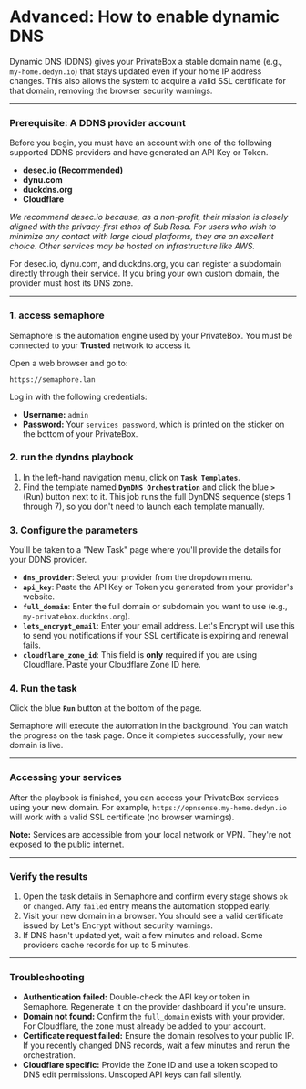 # Advanced: How to enable dynamic DNS

Dynamic DNS (DDNS) gives your PrivateBox a stable domain name (e.g., `my-home.dedyn.io`) that stays updated even if your home IP address changes. This also allows the system to acquire a valid SSL certificate for that domain, removing the browser security warnings.

---

### Prerequisite: A DDNS provider account

Before you begin, you must have an account with one of the following supported DDNS providers and have generated an API Key or Token.

- **desec.io (Recommended)**
- **dynu.com**
- **duckdns.org**
- **Cloudflare**

*We recommend desec.io because, as a non-profit, their mission is closely aligned with the privacy-first ethos of Sub Rosa. For users who wish to minimize any contact with large cloud platforms, they are an excellent choice. Other services may be hosted on infrastructure like AWS.*

For desec.io, dynu.com, and duckdns.org, you can register a subdomain directly through their service. If you bring your own custom domain, the provider must host its DNS zone.

---

### 1. access semaphore

Semaphore is the automation engine used by your PrivateBox. You must be connected to your **Trusted** network to access it.

Open a web browser and go to:

`https://semaphore.lan`

Log in with the following credentials:
- **Username:** `admin`
- **Password:** Your `services password`, which is printed on the sticker on the bottom of your PrivateBox.

### 2. run the dyndns playbook

1.  In the left-hand navigation menu, click on **`Task Templates`**.
2.  Find the template named **`DynDNS Orchestration`** and click the blue **`>`** (Run) button next to it. This job runs the full DynDNS sequence (steps 1 through 7), so you don't need to launch each template manually.

### 3. Configure the parameters

You'll be taken to a "New Task" page where you'll provide the details for your DDNS provider.

- **`dns_provider`**: Select your provider from the dropdown menu.
- **`api_key`**: Paste the API Key or Token you generated from your provider's website.
- **`full_domain`**: Enter the full domain or subdomain you want to use (e.g., `my-privatebox.duckdns.org`).
- **`lets_encrypt_email`**: Enter your email address. Let's Encrypt will use this to send you notifications if your SSL certificate is expiring and renewal fails.
- **`cloudflare_zone_id`**: This field is **only** required if you are using Cloudflare. Paste your Cloudflare Zone ID here.

### 4. Run the task

Click the blue **`Run`** button at the bottom of the page.

Semaphore will execute the automation in the background. You can watch the progress on the task page. Once it completes successfully, your new domain is live.

---

### Accessing your services

After the playbook is finished, you can access your PrivateBox services using your new domain. For example, `https://opnsense.my-home.dedyn.io` will work with a valid SSL certificate (no browser warnings).

**Note:** Services are accessible from your local network or VPN. They're not exposed to the public internet.

---

### Verify the results

1. Open the task details in Semaphore and confirm every stage shows `ok` or `changed`. Any `failed` entry means the automation stopped early.
2. Visit your new domain in a browser. You should see a valid certificate issued by Let's Encrypt without security warnings.
3. If DNS hasn't updated yet, wait a few minutes and reload. Some providers cache records for up to 5 minutes.

---

### Troubleshooting

- **Authentication failed:** Double-check the API key or token in Semaphore. Regenerate it on the provider dashboard if you're unsure.
- **Domain not found:** Confirm the `full_domain` exists with your provider. For Cloudflare, the zone must already be added to your account.
- **Certificate request failed:** Ensure the domain resolves to your public IP. If you recently changed DNS records, wait a few minutes and rerun the orchestration.
- **Cloudflare specific:** Provide the Zone ID and use a token scoped to DNS edit permissions. Unscoped API keys can fail silently.
